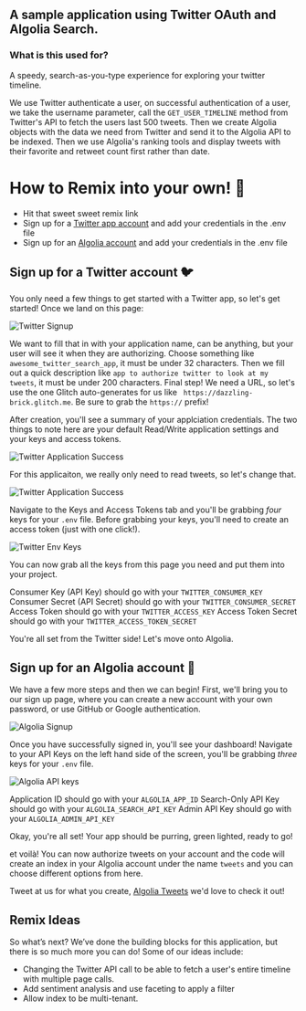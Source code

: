 ## A sample application using Twitter OAuth and Algolia Search. 

### What is this used for?
A speedy, search-as-you-type experience for exploring your twitter timeline.

We use Twitter authenticate a user, on successful authentication of a user, we take the username parameter, call the `GET_USER_TIMELINE` method from Twitter's API to fetch the users last 500 tweets. Then we create Algolia objects with the data we need from Twitter and send it to the Algolia API to be indexed. Then we use Algolia's ranking tools and display tweets with their favorite and retweet count first rather than date. 

# How to Remix into your own! 🎏
- Hit that sweet sweet remix link 
- Sign up for a [Twitter app account](https://apps.twitter.com/app/new) and add your credentials in the .env file
- Sign up for an [Algolia account](https://www.algolia.com/cc/glitch) and add your credentials in the .env file

## Sign up for a Twitter account 🐦
You only need a few things to get started with a Twitter app, so let's get started! Once we land on this page:

![Twitter Signup](public/images/twitterSignUp.png "Twitter Signup")

We want to fill that in with your application name, can be anything, but your user will see it when they are authorizing. Choose something like `awesome_twitter_search_app`, it must be under 32 characters. 
Then we fill out a quick description like `app to authorize twitter to look at my tweets`, it must be under 200 characters.
Final step! We need a URL, so let's use the one Glitch auto-generates for us like `	https://dazzling-brick.glitch.me`. Be sure to grab the `https://` prefix!

After creation, you'll see a summary of your applciation credentials. The two things to note here are your default Read/Write application settings and your keys and access tokens.

![Twitter Application Success](public/images/twitterApplicationSuccess.png "Twitter Application Success")

For this applicaiton, we really only need to read tweets, so let's change that.

![Twitter Application Success](public/images/twitterRWAccess.png "Twitter Read Write Access")

Navigate to the Keys and Access Tokens tab and you'll be grabbing _four_ keys for your `.env` file. Before grabbing your keys, you'll need to create an access token (just with one click!).

![Twitter Env Keys](public/images/twitterKeysWithReadOnly.png "Twitter Keys")

You can now grab all the keys from this page you need and put them into your project.

Consumer Key (API Key) should go with your `TWITTER_CONSUMER_KEY`
Consumer Secret (API Secret) should go with your `TWITTER_CONSUMER_SECRET`
Access Token should go with your `TWITTER_ACCESS_KEY`
Access Token Secret should go with your `TWITTER_ACCESS_TOKEN_SECRET`

You're all set from the Twitter side! Let's move onto Algolia.

## Sign up for an Algolia account 🔎
We have a few more steps and then we can begin! First, we'll bring you to our sign up page, where you can create a new account with your own password, or use GitHub or Google authentication.

![Algolia Signup](public/images/algoliaSignupGlitchGitHubOauthSmall.png "Algolia Signup")

Once you have successfully signed in, you'll see your dashboard! Navigate to your API Keys on the left hand side of the screen, you'll be grabbing _three_ keys for your `.env` file.

![Algolia API keys](public/images/algoliaAPIkeysMarkedUp.png "Algolia API keys")

Application ID should go with your `ALGOLIA_APP_ID`
Search-Only API Key should go with your `ALGOLIA_SEARCH_API_KEY`
Admin API Key should go with your `ALGOLIA_ADMIN_API_KEY`

Okay, you're all set! Your app should be purring, green lighted, ready to go! 

et voilà! You can now authorize tweets on your account and the code will create an index in your Algolia account under the name `tweets` and you can choose different options from here. 

Tweet at us for what you create, [Algolia Tweets](https://twitter.com/algolia) we'd love to check it out!

## Remix Ideas
So what’s next?
We’ve done the building blocks for this application, but there is so much more you can do! Some of our ideas include:
- Changing the Twitter API call to be able to fetch a user's entire timeline with multiple page calls.
- Add sentiment analysis and use faceting to apply a filter
- Allow index to be multi-tenant.